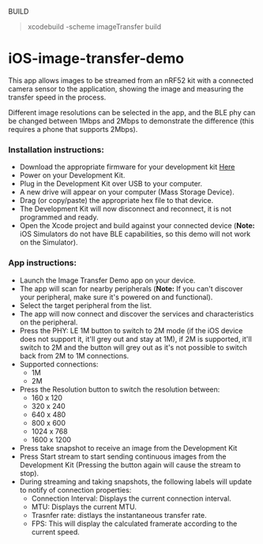 BUILD 

> xcodebuild -scheme imageTransfer build



# iOS-image-transfer-demo

This app allows images to be streamed from an nRF52 kit with a connected camera sensor to the application, showing the image and measuring the transfer speed in the process.

Different image resolutions can be selected in the app, and the BLE phy can be changed between 1Mbps and 2Mbps to demonstrate the difference (this requires a phone that supports 2Mbps).

### Installation instructions:

- Download the appropriate firmware for your development kit [Here](https://github.com/NordicPlayground/nrf52-ble-image-transfer-demo)
- Power on your Development Kit.
- Plug in the Development Kit over USB to your computer.
- A new drive will appear on your computer (Mass Storage Device).
- Drag (or copy/paste) the appropriate hex file to that device.
- The Development Kit will now disconnect and reconnect, it is not programmed and ready.
- Open the Xcode project and build against your connected device (**Note:** iOS Simulators do not have BLE capabilities, so this demo will not work on the Simulator).

### App instructions:

- Launch the Image Transfer Demo app on your device.
- The app will scan for nearby peripherals (**Note:** If you can't discover your peripheral, make sure it's powered on and functional).
- Select the target peripheral from the list.
- The app will now connect and discover the services and characteristics on the peripheral.
- Press the PHY: LE 1M button to switch to 2M mode (if the iOS device does not support it, it'll grey out and stay at 1M), if 2M is supported, it'll switch to 2M and the button will grey out as it's not possible to switch back from 2M to 1M connections.
- Supported connections:
  - 1M
  - 2M
- Press the Resolution button to switch the resolution between:
  - 160 x 120
  - 320 x 240
  - 640 x 480
  - 800 x 600
  - 1024 x 768
  - 1600 x 1200
- Press take snapshot to receive an image from the Development Kit
- Press Start stream to start sending continuous images from the Development Kit (Pressing the button again will cause the stream to stop).
- During streaming and taking snapshots, the following labels will update to notify of connection properties:
  - Connection Interval: Displays the current connection interval.
  - MTU: Displays the current MTU.
  - Trasnfer rate: distlays the instantaneous transfer rate.
  - FPS: This will display the calculated framerate according to the current speed.
